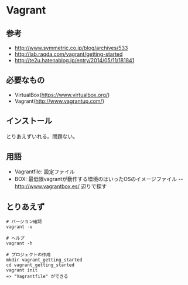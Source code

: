 # Vagrant

## 参考

- http://www.symmetric.co.jp/blog/archives/533
- http://lab.raqda.com/vagrant/getting-started
- http://te2u.hatenablog.jp/entry/2014/05/11/181841

## 必要なもの

- VirtualBox(https://www.virtualbox.org/)
- Vagrant(http://www.vagrantup.com/)

## インストール

とりあえずいれる。問題ない。

## 用語

- Vagrantfile: 設定ファイル
- BOX: 最低限vagrantが動作する環境のはいったOSのイメージファイル
-- http://www.vagrantbox.es/ 辺りで探す


## とりあえず

```
# バージョン確認
vagrant -v

# ヘルプ
vagrant -h

# プロジェクトの作成
mkdir vagrant_getting_started
cd vagrant_getting_started
vagrant init
=> "Vagrantfile" ができる
```










